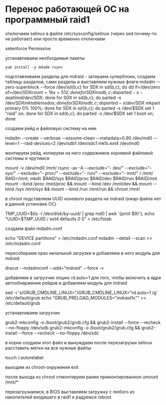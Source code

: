 # Перенос работающей ОС на программный raid1

отключаем selinux в файле /etc/sysconfig/selinux (через sed почему-то не работает) или просто временно отключаем

setenforce Permissive

устанавливаем необходимые пакеты

    yum install -y mdadm rsync

подготавливаем разделы для mdraid - затираем суперблоки, создаем таблицу разделов, сами разделы и выставляем нужные флаги
        mdadm --zero-superblock --force /dev/sd{b,c}
        for SDX in sd{b,c}; do dd if=/dev/zero of=/dev/$SDX count=1 bs=512; done
        for SDX in sd{b,c}; do parted -s -a optimal /dev/$SDX; done
        for SDX in sd{b,c}; do parted -s /dev/$SDX mktable msdos; done
        for SDX in sd{b,c}; do parted -s /dev/$SDX mkpart primary 0% 100%; done
        for SDX in sd{b,c}; do parted -s /dev/$SDX set 1 "raid" on; done
        for SDX in sd{b,c}; do parted -s /dev/$SDX set 1 boot on; done

создаем рейд и файловую систему на нем

mdadm --create --verbose --assume-clean --metadata=0.90 /dev/md0 --level=1 --raid-devices=2 /dev/sdb1 /dev/sdc1
mkfs.ext4 /dev/md0

монтируем рейд, копируем на него содержимое корневой файловой системы и чрутимся

mount -v /dev/md0 /mnt/
rsync -av -A --exclude="- dev/" --exclude="- sys/" --exclude="- proc/" --exclude="- run/" --exclude="- mnt/" / /mnt/
RAID=/mnt; mkdir $RAID/sys $RAID/proc $RAID/dev $RAID/run $RAID/mnt
mount --bind /proc /mnt/proc && mount --bind /dev /mnt/dev && mount --bind /sys /mnt/sys && mount --bind /run /mnt/run && chroot /mnt/


в chroot подставляем UUID коневого раздела на mdraid (swap-файла нет в данной установке ОС)

TMP_UUID=$(ls -l /dev/disk/by-uuid/ | grep md0 | awk '{print $9}'); echo "UUID=$TMP_UUID / ext4 defaults 0 0" > /etc/fstab

создаем файл mdadm.conf

echo "DEVICE partitions" > /etc/mdadm.conf
mdadm --detail --scan >> /etc/mdadm.conf

пересобираем ораз начальной загрузки и добавляем в него модуль для mdraid

dracut --mdadmconf --add="mdraid" --force -v

добавляем в загрузчик опцию rd.auto=1 для того, чтобы включить в ядре автообнаржение рейдов и добавляем модуль для mdraid

sed -i 's/GRUB_CMDLINE_LINUX="/GRUB_CMDLINE_LINUX="rd.auto=1 /g' /etc/default/grub
echo "GRUB_PRELOAD_MODULES="mdraid1x"" >> /etc/default/grub

устанавливаем загрузчик

grub2-mkconfig -o /boot/grub2/grub.cfg && grub2-install --force --recheck --no-floppy /dev/sdb
grub2-mkconfig -o /boot/grub2/grub.cfg && grub2-install --force --recheck --no-floppy /dev/sdc

в корне создаем этот файл и вынуждаем после перезагрузки selinux расставить метки на все нужные файлы

touch /.autorelabel

выходим из chroot-окружения
exit

после выхода из chroot отмонтируем ранее примонтированное
umount /mnt/*

перезагружаемся, в BIOS выставляем загружку с любого из накопителей входяшего в raid1 и радуемся
reboot
